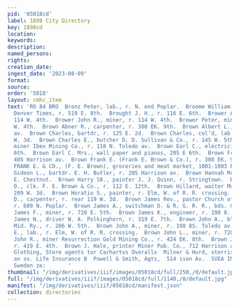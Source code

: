```yaml
---
pid: '05018cd'
label: 1898 City Directory
key: 1898cd
location: 
keywords: 
description: 
named_persons: 
rights: 
creation_date: 
ingest_date: '2023-08-09'
format: 
source: 
order: '5018'
layout: cmhc_item
text: 'RO 84 BRO  Bronz Peter, lab., r. N. end Poplar.  Broome William, local agt.
  Denver Times, r. 519 E. 8th.  Brought J. H., r. 116 E. 6th.  Brower Andrew H., r.
  114 W. 4th.  Brower John R., miner, r. 114 W. 4th.  Brower Peter, miner, r. 114
  W. 4th.  Brown Abner R., carpenter, r. 308 EK. 9th.  Brown Albert L., r. 804 Harrison
  av.  Brown Charles, bartdr, r. 125 E. 2d.  Brown Charles, col’d, lab., r. rear 119
  W. 3d.  Brown Charles E., butcher D. D. Sullivan & Co., r. 145 W. 5th.  Brown David,
  miner Ibex Mining Co., r. 118 N. Toledo av.  Brown Earl C., electrician, 205 E.
  6th.  Brown Earl C. Mrs., wall paper and pianos, 205 E 6th.  Brown Frank, r. 8,
  405 Harrison av.  Brown Frank E. (Frank E. Brown & Co.), r. 308 EK. 9th.  BROWN
  FRANK E. & CO., (F. E. Brown), groceries and meat market, 1001-1003 Poplar.  Brown
  Gideon L., bartdr. E. H. Butler, r. 205 Harrison av.  Brown Hannah Mrs. r. 1144
  E. Chestnut.  Brown Harry S8., painter J. J. Quinn, r. Stringtown.  Brown Herbert
  O., clk. F. E. Brown & Co., r. 112 E. 12th.  Brown Hillard, waiter Music Hall, r.
  209 W. 3d.  Brown Horatio S., painter, r. Elm, W. of R. R. crossing.  Brown Jacob
  D., carpenter, r. rear 119 W. 3d.  Brown James Rev., pastor Church of the Annunciation,
  r. 609 N. Poplar.  Brown James A., switchman D. & R. G. R. R., bds. Cad- dilac House.  Brown
  James F., miner, r. 720 E. 5th.  Brown James K., engineer, r. 198 8. Toledo av.  Brown
  James N., driver W. A. Polkinghorn, r. 319 E. 7th.  Brown John A., blksmith Colo.
  Mid. Ry., r. 206 W. 5th.  Brown John A., miner, r. 198 8S. Toledo av.  Brown John
  E., lab., r. Elm, W. of R. R. crossing.  Brown John L., miner, r. 720 E. 5th.  Brown
  John R., miner Resurrection Gold Mining Co., r. 424 EK. 8th.  Brown Joseph, miner,
  r. 419 E. 4th.  Brown J. Hale, printer Miner Pub. Co., 712 Harrison av.  Hayden’s
  Glothing, Store agents tor Carhartvs Overalls  Milner & Hurd, sterrison av. cor.
  an sv. Life Insurance B  Powell & Smith, Agts,  514 ison Av.  SVEA INSURANCE CO,,
  Sweden ze:       '
thumbnail: "/img/derivatives/iiif/images/05018cd/full/250,/0/default.jpg"
full: "/img/derivatives/iiif/images/05018cd/full/1140,/0/default.jpg"
manifest: "/img/derivatives/iiif/05018cd/manifest.json"
collection: directories
---
```

